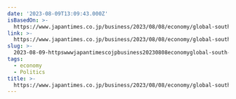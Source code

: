 ```yaml
---
date: '2023-08-09T13:09:43.000Z'
isBasedOn: >-
  https://www.japantimes.co.jp/business/2023/08/08/economy/global-south-breaks-from-us/
link: >-
  https://www.japantimes.co.jp/business/2023/08/08/economy/global-south-breaks-from-us/
slug: >-
  2023-08-09-httpswwwjapantimescojpbusiness20230808economyglobal-south-breaks-from-us
tags:
  - economy
  - Politics
title: >-
  https://www.japantimes.co.jp/business/2023/08/08/economy/global-south-breaks-from-us/
---
```


